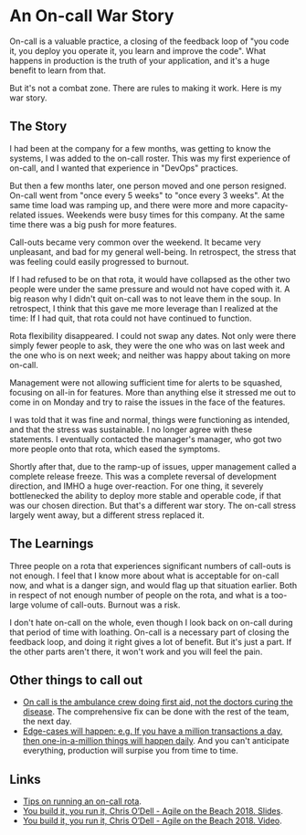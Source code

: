 # An On-call War Story

On-call is a valuable practice, a closing of the feedback loop of "you code it, you deploy you operate it, you learn and improve the code". 
What happens in production is the truth of your application, and it's a huge benefit to learn from that.

But it's not a combat zone. There are rules to making it work. Here is my war story.

## The Story

I had been at the company for a few months, was getting to know the systems, I was added to the on-call roster. 
This was my first experience of on-call, and I wanted that experience in "DevOps" practices.

But then a few months later, one person moved and one person resigned. On-call went from "once every 5 weeks" to "once every 3 weeks".
At the same time load was ramping up, and there were more and more capacity-related issues. Weekends were busy times for this company. At the same time there was a big push for more features.

Call-outs became very common over the weekend.  It became very unpleasant, and bad for my general well-being. In retrospect, the  stress that was feeling could easily progressed to burnout.

If I had refused to be on that rota, it would have collapsed as the other two people were under the same pressure and would not have coped with it.
A big reason why I didn't quit on-call was to not leave them in the soup. In retrospect, I think that this gave me more leverage than I realized at the time: If I had quit, that rota could not have continued to function.

Rota flexibility disappeared. I could not swap any dates.
Not only were there simply fewer people to ask, they were the one who was on last week and the one who is on next week; and neither was happy about taking on more on-call.

Management were not allowing sufficient time for alerts to be squashed, focusing on all-in for features. More than anything else it stressed me out to come in on Monday and try to raise the issues in the face of the features.

I was told that it was fine and normal, things were functioning as intended, and that the stress was sustainable. I no longer agree with these statements. I eventually contacted the manager's manager, who got two more people onto that rota, which eased the symptoms.

Shortly after that, due to the ramp-up of issues, upper management called a complete release freeze. This was a complete reversal of development direction, and IMHO a huge over-reaction.
For one thing, it severely bottlenecked the ability to deploy more stable and operable code, if that was our chosen direction.
But that's a different war story. The on-call stress largely went away, but a different stress replaced it.

## The Learnings

Three people on a rota that experiences significant numbers of call-outs is not enough. I feel that I know more about what is acceptable for on-call now, and what is a danger sign, and would flag up that situation earlier. 
Both in respect of not enough number of people on the rota, and what is a too-large volume of call-outs. Burnout was a risk.

I don't hate on-call on the whole, even though I look back on on-call during that period of time with loathing.
On-call is a necessary part of closing the feedback loop, and doing it right gives a lot of benefit. But it's just a part.  If the other parts aren't there, it won't work and you will feel the pain.

## Other things to call out

* [On call is the ambulance crew doing first aid, not the doctors curing the disease](https://www.youtube.com/watch?v=7tTsxfsxw3Y&feature=youtu.be&t=733). The comprehensive fix can be done with the rest of the team, the next day.
* [Edge-cases will happen: e.g. If you have a million transactions a day, then one-in-a-million things will happen daily](https://www.youtube.com/watch?v=7tTsxfsxw3Y&feature=youtu.be&t=1997). And you can't anticipate everything, production will surpise you from time to time.

## Links

* [Tips on running an on-call rota](https://blog.hinterlands.org/2010/07/running-an-oncall-rota).
* [You build it, you run it, Chris O’Dell - Agile on the Beach 2018. Slides](https://speakerdeck.com/chrisann/you-build-it-you-run-it-1).
* [You build it, you run it, Chris O’Dell - Agile on the Beach 2018. Video](https://www.youtube.com/watch?v=7tTsxfsxw3Y).
